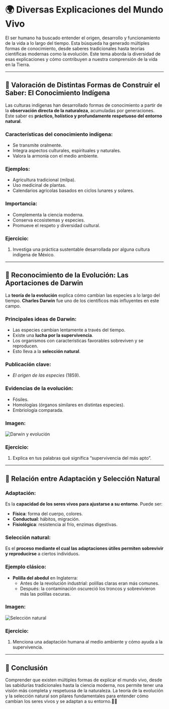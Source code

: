 # 🌍 Diversas Explicaciones del Mundo Vivo

El ser humano ha buscado entender el origen, desarrollo y funcionamiento de la vida a lo largo del tiempo. Esta búsqueda ha generado múltiples formas de conocimiento, desde saberes tradicionales hasta teorías científicas modernas como la evolución. Este tema aborda la diversidad de esas explicaciones y cómo contribuyen a nuestra comprensión de la vida en la Tierra.

---
## <span id="conocimiento_indigena">🧠 Valoración de Distintas Formas de Construir el Saber: El Conocimiento Indígena</span>

Las culturas indígenas han desarrollado formas de conocimiento a partir de la **observación directa de la naturaleza**, acumuladas por generaciones. Este saber es **práctico, holístico y profundamente respetuoso del entorno natural**.

### Características del conocimiento indígena:
- Se transmite oralmente.
- Integra aspectos culturales, espirituales y naturales.
- Valora la armonía con el medio ambiente.

### Ejemplos:
- Agricultura tradicional (milpa).
- Uso medicinal de plantas.
- Calendarios agrícolas basados en ciclos lunares y solares.

### Importancia:
- Complementa la ciencia moderna.
- Conserva ecosistemas y especies.
- Promueve el respeto y diversidad cultural.

### Ejercicio:
1. Investiga una práctica sustentable desarrollada por alguna cultura indígena de México.

---
## <span id="aportaciones_darwin">🧬 Reconocimiento de la Evolución: Las Aportaciones de Darwin</span>

La **teoría de la evolución** explica cómo cambian las especies a lo largo del tiempo. **Charles Darwin** fue uno de los científicos más influyentes en este campo.

### Principales ideas de Darwin:
- Las especies cambian lentamente a través del tiempo.
- Existe una **lucha por la supervivencia**.
- Los organismos con características favorables sobreviven y se reproducen.
- Esto lleva a la **selección natural**.

### Publicación clave:
- *El origen de las especies* (1859).

### Evidencias de la evolución:
- Fósiles.
- Homologías (órganos similares en distintas especies).
- Embriología comparada.

### Imagen:
![Darwin y evolución](./imagenes/biologia/02-teoria_evolucion.png)

### Ejercicio:
1. Explica en tus palabras qué significa “supervivencia del más apto”.

---
## <span id="seleccion_natural">🦎 Relación entre Adaptación y Selección Natural</span>

### Adaptación:
Es la **capacidad de los seres vivos para ajustarse a su entorno**. Puede ser:
- **Física**: forma del cuerpo, colores.
- **Conductual**: hábitos, migración.
- **Fisiológica**: resistencia al frío, enzimas digestivas.

### Selección natural:
Es el **proceso mediante el cual las adaptaciones útiles permiten sobrevivir y reproducirse** a ciertos individuos.

### Ejemplo clásico:
- **Polilla del abedul** en Inglaterra:
  - Antes de la revolución industrial: polillas claras eran más comunes.
  - Después: la contaminación oscureció los troncos y sobrevivieron más las polillas oscuras.

### Imagen:
![Selección natural](./imagenes/biologia/03-seleccion_natural.png)

### Ejercicio:
1. Menciona una adaptación humana al medio ambiente y cómo ayuda a la supervivencia.

---
## 🧠 Conclusión

Comprender que existen múltiples formas de explicar el mundo vivo, desde las sabidurías tradicionales hasta la ciencia moderna, nos permite tener una visión más completa y respetuosa de la naturaleza. La teoría de la evolución y la selección natural son pilares fundamentales para entender cómo cambian los seres vivos y se adaptan a su entorno.🌿🧬
